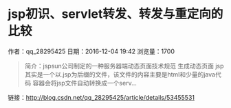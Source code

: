 # jsp初识、servlet转发、转发与重定向的比较
作者：qq_28295425
日期：2016-12-04 19:42
浏览量：1700
> 简介：jspsun公司制定的一种服务器端动态页面技术规范 
生成动态页面 
jsp其实是一个以.jsp为后缀的文件，该文件的内容主要是html和少量的java代码 
容器会将jsp文件自动转换成一个serv...

 链接：http://blog.csdn.net/qq_28295425/article/details/53455531
